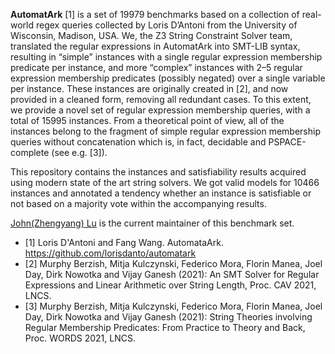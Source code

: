 **AutomatArk** [1] is a set of 19979 benchmarks based on a collection of real-world regex queries collected by Loris D’Antoni from the University of Wisconsin, Madison, USA. We, the Z3 String Constraint Solver team, translated the regular expressions in AutomatArk into SMT-LIB syntax, resulting in “simple” instances with a single regular expression membership predicate per instance, and more “complex” instances with 2–5 regular expression membership predicates (possibly negated) over a single variable per instance. These instances are originally created in [2], and now provided in a cleaned form, removing all redundant cases. To this extent, we provide a novel set of regular expression membership queries, with a total of 15995 instances. From a theoretical point of view, all of the instances belong to the fragment of simple regular expression membership queries without concatenation which is, in fact, decidable and PSPACE-complete (see e.g. [3]).

This repository contains the instances and satisfiability results acquired using modern state of the art string solvers. We got valid models for 10466 instances and annotated a tendency whether an instance is satisfiable or not based on a majority vote within the accompanying results.

[John(Zhengyang) Lu](https://github.com/JohnLyu2) is the current maintainer of this benchmark set.


- [1] Loris D'Antoni and Fang Wang. AutomataArk. https://github.com/lorisdanto/automatark 
- [2] Murphy Berzish, Mitja Kulczynski, Federico Mora, Florin Manea, Joel Day, Dirk Nowotka and Vijay Ganesh (2021): An SMT Solver for Regular Expressions and Linear Arithmetic over String Length, Proc. CAV 2021, LNCS.
- [3] Murphy Berzish, Mitja Kulczynski, Federico Mora, Florin Manea, Joel Day, Dirk Nowotka and Vijay Ganesh (2021): String Theories involving Regular Membership Predicates: From Practice to Theory and Back, Proc. WORDS 2021, LNCS.

